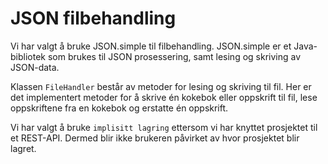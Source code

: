# JSON filbehandling
Vi har valgt å bruke JSON.simple til filbehandling. JSON.simple er et Java-bibliotek som brukes til JSON prosessering, samt lesing og skriving av JSON-data. 

Klassen `FileHandler` består av metoder for lesing og skriving til fil. Her er det implementert metoder for å skrive én kokebok eller oppskrift til fil, lese oppskriftene fra en kokebok og erstatte én oppskrift.  

Vi har valgt å bruke `implisitt lagring` ettersom vi har knyttet prosjektet til et REST-API. Dermed blir ikke brukeren påvirket av hvor prosjektet blir lagret. 
 


